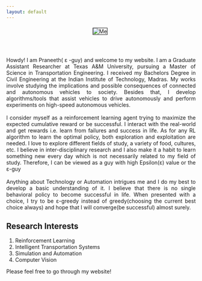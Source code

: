 ```yaml
---
layout: default
---
```

<style>
.act_image {
  max-width:700px;
  max-height:500px;
  border: 1px solid black;
  margin: 5px 10px 10px 5px;
}
</style>
<center>
<img class="act_image" src="/assets/pro_pic1.jpg" alt="Me">
</center>
<p style='text-align: justify;'>
<br>
<br>
Howdy! I am Praneeth( &epsilon; -guy) and welcome to my website. I am a Graduate Assistant Researcher at Texas A&M University, pursuing a Master of Science in Transportation Engineering. I received my Bachelors Degree in Civil Engineering at the Indian Institute of Technology, Madras. My works involve studying the implications and possible consequences of connected and autonomous vehicles to society. Besides that, I develop algorithms/tools that assist vehicles to drive autonomously and perform experiments on high-speed autonomous vehicles.
<br>
<br>
I consider myself as a reinforcement learning agent trying to maximize the expected cumulative reward or be successful. I interact with the real-world and get rewards i.e. learn from failures and success in life. As for any RL algorithm to learn the optimal policy, both exploration and exploitation are needed. I love to explore different fields of study, a variety of food, cultures, etc. I believe in inter-disciplinary research and I also make it a habit to learn something new every day which is not necessarily related to my field of study. Therefore, I can be viewed as a guy with high Epsilon(&epsilon;) value or the &epsilon;-guy

<br>
<br>
Anything about Technology or Automation intrigues me and I do my best to develop a basic understanding of it. I believe that there is no single behavioral policy to become successful in life. When presented with a choice, I try to be &epsilon;-greedy instead of greedy(choosing the current best choice always) and hope that I will converge(be successful) almost surely.
</p>

## Research Interests

1. Reinforcement Learning
2. Intelligent Transportation Systems
3. Simulation and Automation
4. Computer Vision

Please feel free to go through my website!
